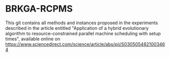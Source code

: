 # BRKGA-RCPMS
This git contains all methods and instances proposed in the experiments described in the article entitled "Application of a hybrid evolutionary algorithm to resource-constrained parallel machine scheduling with setup times", available online on https://www.sciencedirect.com/science/article/abs/pii/S0305054821003464
